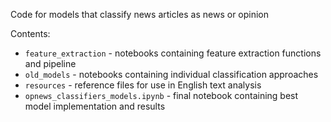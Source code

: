 Code for models that classify news articles as news or opinion

Contents:
* `feature_extraction` - notebooks containing feature extraction functions and pipeline
* `old_models` - notebooks containing individual classification approaches
* `resources` - reference files for use in English text analysis
* `opnews_classifiers_models.ipynb` - final notebook containing best model implementation and results

